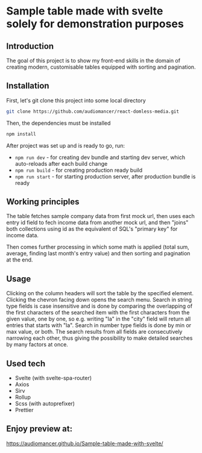 # Sample table made with svelte solely for demonstration purposes

## Introduction

The goal of this project is to show my front-end skills in the domain of creating modern, customisable tables equipped with sorting and pagination.

## Installation

First, let's git clone this project into some local directory

```bash
git clone https://github.com/audiomancer/react-domless-media.git
```

Then, the dependencies must be installed

```bash
npm install
```

After project was set up and is ready to go, run:

- `npm run dev` - for creating dev bundle and starting dev server, which auto-reloads after each build change
- `npm run build` - for creating production ready build
- `npm run start` - for starting production server, after production bundle is ready

## Working principles

The table fetches sample company data from first mock url, then uses each entry id field to fech income data from another mock url, and then "joins" both collections using id as the equivalent of SQL's "primary key" for income data.

Then comes further processing in which some math is applied (total sum, average, finding last month's entry value) and then sorting and pagination at the end.

## Usage

Clicking on the column headers will sort the table by the specified element. Clicking the chevron facing down opens the search menu. Search in string type fields is case insensitive and is done by comparing the overlapping of the first characters of the searched item with the first characters from the given value, one by one, so e.g. writing "la" in the "city" field will return all entries that starts with "la". Search in number type fields is done by min or max value, or both. The search results from all fields are consecutively narrowing each other, thus giving the possibility to make detailed searches by many factors at once.

## Used tech

- Svelte (with svelte-spa-router)
- Axios
- Sirv
- Rollup
- Scss (with autoprefixer)
- Prettier

## Enjoy preview at:

https://audiomancer.github.io/Sample-table-made-with-svelte/